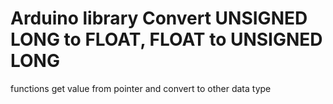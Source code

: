 # Arduino library Convert UNSIGNED LONG to FLOAT, FLOAT to UNSIGNED LONG
functions get value from pointer and convert to other data type
